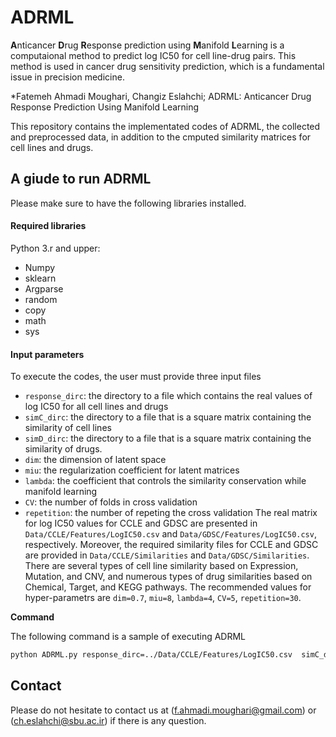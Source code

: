 # ADRML
**A**nticancer **D**rug **R**esponse prediction using **M**anifold **L**earning is a computaional method to predict log IC50 for cell line-drug pairs. This method is used in cancer drug sensitivity prediction, which is a fundamental issue in precision medicine. 

*Fatemeh Ahmadi Moughari, Changiz Eslahchi; ADRML: Anticancer Drug Response Prediction Using Manifold Learning

This repository contains the implementated codes of ADRML, the collected and preprocessed data, in addition to the cmputed similarity matrices for cell lines and drugs.

## A giude to run ADRML
Please make sure to have the following libraries installed.
#### Required libraries
Python 3.r and upper:
- Numpy
- sklearn
- Argparse
- random
- copy
- math
- sys

#### Input parameters
To execute the codes, the user must provide three input files
- `response_dirc`: the directory to a file which contains the real values of log IC50 for all cell lines and drugs
- `simC_dirc`: the directory to a file that is a square matrix containing the similarity of cell lines
- `simD_dirc`: the directory to a file that is a square matrix containing the similarity of drugs.
- `dim`: the dimension of latent space
- `miu`: the regularization coefficient for latent matrices
- `lambda`: the coefficient that controls the similarity conservation while manifold learning
- `CV`: the number of folds in cross validation
- `repetition`: the number of repeting the cross validation 
The real matrix for log IC50 values for CCLE and GDSC are presented in `Data/CCLE/Features/LogIC50.csv` and `Data/GDSC/Features/LogIC50.csv`, respectively. Moreover, the required similarity files for CCLE and GDSC are provided in `Data/CCLE/Similarities` and `Data/GDSC/Similarities`. There are several types of cell line similarity based on Expression, Mutation, and CNV, and numerous types of drug similarities based on Chemical, Target, and KEGG pathways. 
The recommended values for hyper-parametrs are `dim=0.7`, `miu=8`, `lambda=4`, `CV=5`, `repetition=30`.

__Command__

The following command is a sample of executing ADRML
```sh
python ADRML.py response_dirc=../Data/CCLE/Features/LogIC50.csv  simC_dirc=../Data/CCLE/Similarities/Expression.csv simD_dric=../Data/CCLE/Similarities/Target.csv dim=0.7 miu=8 lambda=4 CV=5 repetition=30
```

## Contact

Please do not hesitate to contact us at (f.ahmadi.moughari@gmail.com) or (ch.eslahchi@sbu.ac.ir) if there is any question. 

